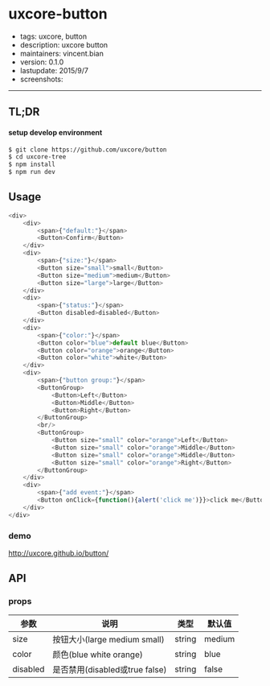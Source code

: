 # uxcore-button

- tags: uxcore, button
- description: uxcore button
- maintainers: vincent.bian
- version: 0.1.0
- lastupdate: 2015/9/7
- screenshots:

---

## TL;DR

#### setup develop environment

```sh
$ git clone https://github.com/uxcore/button
$ cd uxcore-tree
$ npm install
$ npm run dev
```

## Usage

```js
<div>
    <div>
        <span>{"default:"}</span>
        <Button>Confirm</Button>
    </div>
    <div>
        <span>{"size:"}</span>
        <Button size="small">small</Button>
        <Button size="medium">medium</Button>
        <Button size="large">large</Button>
    </div>
    <div>
        <span>{"status:"}</span>
        <Button disabled>disabled</Button>
    </div>
    <div>
        <span>{"color:"}</span>
        <Button color="blue">default blue</Button>
        <Button color="orange">orange</Button>
        <Button color="white">white</Button>
    </div>
    <div>
        <span>{"button group:"}</span>
        <ButtonGroup>
            <Button>Left</Button>
            <Button>Middle</Button>
            <Button>Right</Button>
        </ButtonGroup>
        <br/>
        <ButtonGroup>
            <Button size="small" color="orange">Left</Button>
            <Button size="small" color="orange">Middle</Button>
            <Button size="small" color="orange">Middle</Button>
            <Button size="small" color="orange">Right</Button>
        </ButtonGroup>
    </div>
    <div>
        <span>{"add event:"}</span>
        <Button onClick={function(){alert('click me')}}>click me</Button>
    </div>
</div>
```

### demo
http://uxcore.github.io/button/

## API

### props

|参数|说明|类型|默认值|
|---|----|---|------|
|size|按钮大小(large medium small)|string|medium|
|color|颜色(blue white orange)|string|blue|
|disabled|是否禁用(disabled或true false)|string|false|
